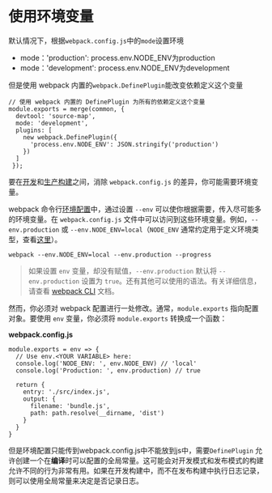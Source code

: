 # 使用环境变量

默认情况下，根据`webpack.config.js`中的`mode`设置环境

- mode：'production': process.env.NODE_ENV为production
- mode：'development': process.env.NODE_ENV为development

但是使用 webpack 内置的`webpack.DefinePlugin`能改变依赖定义这个变量

```
// 使用 webpack 内置的 DefinePlugin 为所有的依赖定义这个变量
module.exports = merge(common, {
  devtool: 'source-map',
  mode: 'development',
  plugins: [
    new webpack.DefinePlugin({
      'process.env.NODE_ENV': JSON.stringify('production')
    })
  ]
 });
```

要在[开发](https://www.webpackjs.com/guides/development)和[生产构建](https://www.webpackjs.com/guides/production)之间，消除 `webpack.config.js` 的差异，你可能需要环境变量。

webpack 命令行[环境配置](https://www.webpackjs.com/api/cli/#environment-options)中，通过设置 `--env` 可以使你根据需要，传入尽可能多的环境变量。在 `webpack.config.js` 文件中可以访问到这些环境变量。例如，`--env.production` 或 `--env.NODE_ENV=local`（`NODE_ENV` 通常约定用于定义环境类型，查看[这里](https://dzone.com/articles/what-you-should-know-about-node-env)）。

```
webpack --env.NODE_ENV=local --env.production --progress
```

> 如果设置 `env` 变量，却没有赋值，`--env.production` 默认将 `--env.production` 设置为 `true`。还有其他可以使用的语法。有关详细信息，请查看 [webpack CLI](https://www.webpackjs.com/api/cli/#environment-options) 文档。

然而，你必须对 webpack 配置进行一处修改。通常，`module.exports` 指向配置对象。要使用 `env` 变量，你必须将 `module.exports` 转换成一个函数：

**webpack.config.js**

```
module.exports = env => {
  // Use env.<YOUR VARIABLE> here:
  console.log('NODE_ENV: ', env.NODE_ENV) // 'local'
  console.log('Production: ', env.production) // true

  return {
    entry: './src/index.js',
    output: {
      filename: 'bundle.js',
      path: path.resolve(__dirname, 'dist')
    }
  }
}
```

但是环境配置只能传到webpack.config.js中不能放到js中，需要`DefinePlugin` 允许创建一个在**编译**时可以配置的全局常量。这可能会对开发模式和发布模式的构建允许不同的行为非常有用。如果在开发构建中，而不在发布构建中执行日志记录，则可以使用全局常量来决定是否记录日志。